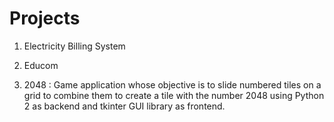 # Projects
1. Electricity Billing System

2. Educom

3. 2048 : Game application whose objective is to slide numbered tiles on a grid to combine them to create a tile with the number 2048 using Python 2 as backend and tkinter GUI library as frontend.
